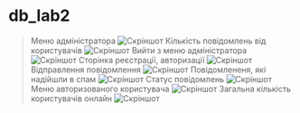 # db_lab2
>Меню адміністратора
>![Скріншот](https://github.com/PashaZhytomyr/db_lab2/blob/master/lab2/lab2/picture/adminMenu.jpg)
>Кількість повідомлень від користувачів
>![Скріншот](https://github.com/PashaZhytomyr/db_lab2/blob/master/lab2/lab2/picture/contMessages.jpg)
>Вийти з меню адміністратора
>![Скріншот](https://github.com/PashaZhytomyr/db_lab2/blob/master/lab2/lab2/picture/exitFromAdmin.jpg)
>Сторінка реєстрації, авторизації
>![Скріншот](https://github.com/PashaZhytomyr/db_lab2/blob/master/lab2/lab2/picture/register.jpg)
>Відправлення повідомлення
>![Скріншот](https://github.com/PashaZhytomyr/db_lab2/blob/master/lab2/lab2/picture/sendMessage.jpg)
>Повідомлененя, які надійшли в спам
>![Скріншот](https://github.com/PashaZhytomyr/db_lab2/blob/master/lab2/lab2/picture/spamMessages.jpg)
>Статус повідомлень
>![Скріншот](https://github.com/PashaZhytomyr/db_lab2/blob/master/lab2/lab2/picture/statusMessages.jpg)
>Меню авторизованого користувача
>![Скріншот](https://github.com/PashaZhytomyr/db_lab2/blob/master/lab2/lab2/picture/userMenu.jpg)
>Загальна кількість користувачів онлайн
>![Скріншот](https://github.com/PashaZhytomyr/db_lab2/blob/master/lab2/lab2/picture/usersLengthOnline.jpg)

